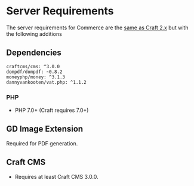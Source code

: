 # Server Requirements

The server requirements for Commerce are the [same as Craft 2.x](https://github.com/craftcms/docs/blob/v3/en/requirements.md) but with the following additions

## Dependencies
```
craftcms/cms: ^3.0.0
dompdf/dompdf: ~0.8.2
moneyphp/money: ^3.1.3
dannyvankooten/vat.php: ^1.1.2
```

### PHP
* PHP 7.0+ (Craft requires 7.0+)

## GD Image Extension
Required for PDF generation.

## Craft CMS
* Requires at least Craft CMS 3.0.0.
